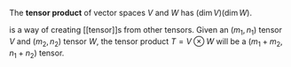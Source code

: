The **tensor product** of vector spaces $V$ and $W$ has $(\dim V)(\dim W)$.


is a way of creating [[tensor]]s from other tensors. Given an $(m_1, n_1)$ tensor $V$ and $(m_2, n_2)$ tensor $W$, the tensor product $T = V \otimes W$ will be a $(m_1 + m_2, n_1 + n_2)$ tensor.
